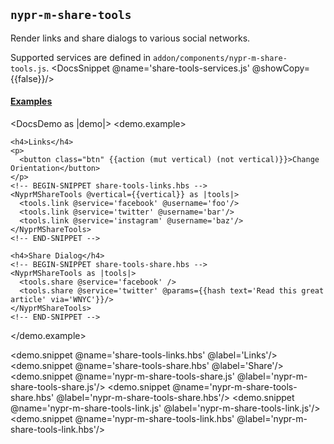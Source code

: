 ## `nypr-m-share-tools`

Render links and share dialogs to various social networks.

Supported services are defined in `addon/components/nypr-m-share-tools.js`.
<DocsSnippet @name='share-tools-services.js' @showCopy={{false}}/>


<h4 id="examples" class="docs-md__h4">
  <a href="#examples" class="anchor-link">
    Examples
  </a>
</h4>

<DocsDemo as |demo|>
  <demo.example>

    <h4>Links</h4>
    <p>
      <button class="btn" {{action (mut vertical) (not vertical)}}>Change Orientation</button>
    </p>
    <!-- BEGIN-SNIPPET share-tools-links.hbs -->
    <NyprMShareTools @vertical={{vertical}} as |tools|>
      <tools.link @service='facebook' @username='foo'/>
      <tools.link @service='twitter' @username='bar'/>
      <tools.link @service='instagram' @username='baz'/>
    </NyprMShareTools>
    <!-- END-SNIPPET -->

    <h4>Share Dialog</h4>
    <!-- BEGIN-SNIPPET share-tools-share.hbs -->
    <NyprMShareTools as |tools|>
      <tools.share @service='facebook' />
      <tools.share @service='twitter' @params={{hash text='Read this great article' via='WNYC'}}/>
    </NyprMShareTools>
    <!-- END-SNIPPET -->

  </demo.example>

  <demo.snippet @name='share-tools-links.hbs' @label='Links'/>
  <demo.snippet @name='share-tools-share.hbs' @label='Share'/>
  <demo.snippet @name='nypr-m-share-tools-share.js' @label='nypr-m-share-tools-share.js'/>
  <demo.snippet @name='nypr-m-share-tools-share.hbs' @label='nypr-m-share-tools-share.hbs'/>
  <demo.snippet @name='nypr-m-share-tools-link.js' @label='nypr-m-share-tools-link.js'/>
  <demo.snippet @name='nypr-m-share-tools-link.hbs' @label='nypr-m-share-tools-link.hbs'/>
</DocsDemo>
